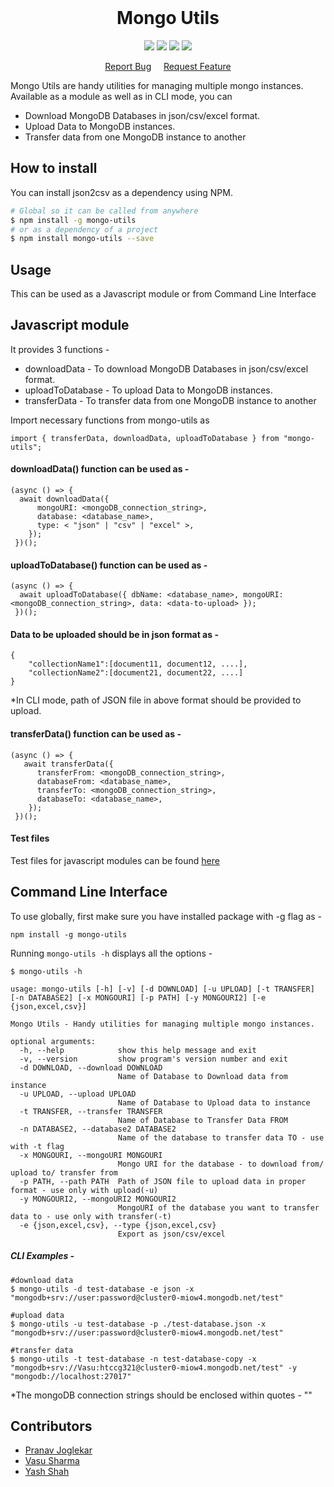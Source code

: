 
<br />

<h1 align="center">Mongo Utils</h1>
<p align="center">
  <a href ="https://npmjs.org/"> <img src = "https://img.shields.io/npm/v/npm"/></a>
   <a href ="https://bundlephobia.com/result?p=mongo-utils"> <img src = "https://flat.badgen.net/bundlephobia/minzip/mongo-utils"/></a>
   <a href ="https://npmjs.org/"> <img src = "https://img.shields.io/npm/types/typescript"/></a>
<a href ="https://npmjs.org/"> <img src = "https://img.shields.io/npm/l/node"/></a>
 </p>

 
<p align="center">
    <a href="https://github.com/vasusharma7/mongo-utils/issues">Report Bug</a> &nbsp &nbsp
    <a href="https://github.com/vasusharma7/mongo-utils/issues">Request Feature</a>
 </center>
 
Mongo Utils are handy utilities for managing multiple mongo instances. Available as a module as well as in CLI mode, you can

- Download MongoDB Databases in json/csv/excel format.
- Upload Data to MongoDB instances.
- Transfer data from one MongoDB instance to another

## How to install

You can install json2csv as a dependency using NPM.  

```sh
# Global so it can be called from anywhere
$ npm install -g mongo-utils
# or as a dependency of a project
$ npm install mongo-utils --save
```
## Usage

This can be used as a Javascript module or from Command Line Interface

## Javascript module

It provides 3 functions - 

- downloadData - To download MongoDB Databases in json/csv/excel format.
- uploadToDatabase - To upload Data to MongoDB instances.
- transferData - To transfer data from one MongoDB instance to another

Import necessary functions from mongo-utils as 

`import { transferData, downloadData, uploadToDatabase } from "mongo-utils";`

#### downloadData() function can be used as - 

```
(async () => {
  await downloadData({
      mongoURI: <mongoDB_connection_string>,
      database: <database_name>,
      type: < "json" | "csv" | "excel" >,
    });
 })();
```

#### uploadToDatabase() function can be used as - 
 
```
(async () => {
  await uploadToDatabase({ dbName: <database_name>, mongoURI: <mongoDB_connection_string>, data: <data-to-upload> });
 })();
```

#### Data to be uploaded should be in json format as - 
```
{
    "collectionName1":[document11, document12, ....],
    "collectionName2":[document21, document22, ....]
}

```
*In CLI mode, path of JSON file in above format should be provided to upload.

#### transferData() function can be used as - 

```
(async () => {
   await transferData({
      transferFrom: <mongoDB_connection_string>,
      databaseFrom: <database_name>,
      transferTo: <mongoDB_connection_string>,
      databaseTo: <database_name>,
    });
 })();
```


#### Test files 

Test files for javascript modules can be found [here](https://github.com/vasusharma7/mongo-utils/tree/master/test/)


## Command Line Interface 

To use globally, first make sure you have installed package with -g flag as - 

`npm install -g mongo-utils`

Running `mongo-utils -h` displays all the options - 

```
$ mongo-utils -h

usage: mongo-utils [-h] [-v] [-d DOWNLOAD] [-u UPLOAD] [-t TRANSFER] [-n DATABASE2] [-x MONGOURI] [-p PATH] [-y MONGOURI2] [-e {json,excel,csv}]

Mongo Utils - Handy utilities for managing multiple mongo instances.

optional arguments:
  -h, --help            show this help message and exit
  -v, --version         show program's version number and exit
  -d DOWNLOAD, --download DOWNLOAD
                        Name of Database to Download data from instance
  -u UPLOAD, --upload UPLOAD
                        Name of Database to Upload data to instance
  -t TRANSFER, --transfer TRANSFER
                        Name of Database to Transfer Data FROM
  -n DATABASE2, --database2 DATABASE2
                        Name of the database to transfer data TO - use with -t flag
  -x MONGOURI, --mongoURI MONGOURI
                        Mongo URI for the database - to download from/ upload to/ transfer from
  -p PATH, --path PATH  Path of JSON file to upload data in proper format - use only with upload(-u)
  -y MONGOURI2, --mongoURI2 MONGOURI2
                        MongoURI of the database you want to transfer data to - use only with transfer(-t)
  -e {json,excel,csv}, --type {json,excel,csv}
                        Export as json/csv/excel

```
##### CLI Examples - 

```
#download data
$ mongo-utils -d test-database -e json -x "mongodb+srv://user:password@cluster0-miow4.mongodb.net/test"

#upload data
$ mongo-utils -u test-database -p ./test-database.json -x "mongodb+srv://user:password@cluster0-miow4.mongodb.net/test"

#transfer data
$ mongo-utils -t test-database -n test-database-copy -x "mongodb+srv://Vasu:htccg321@cluster0-miow4.mongodb.net/test" -y "mongodb://localhost:27017"

```

*The mongoDB connection strings should be enclosed within quotes - ""



## Contributors 

 - [Pranav Joglekar](https://github.com/Pranav2612000/)
 - [Vasu Sharma](https://github.com/vasusharma7/)
 - [Yash Shah](https://github.com/yashshah1/)




